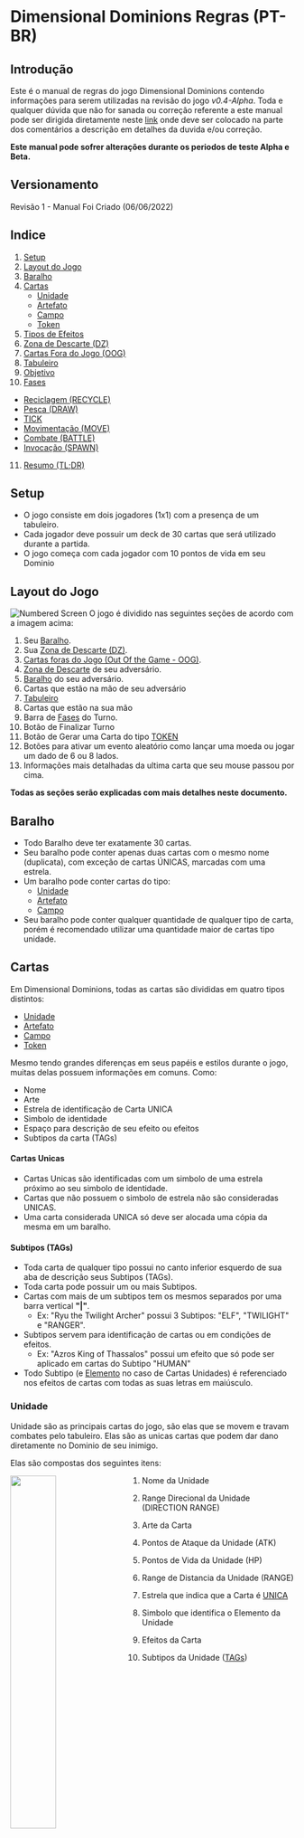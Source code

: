 # Dimensional Dominions Regras (PT-BR)

## Introdução

Este é o manual de regras do jogo Dimensional Dominions contendo informações para serem utilizadas na revisão do jogo _v0.4-Alpha_. Toda e qualquer dúvida que não for sanada ou correção referente a este manual pode ser dirigida diretamente neste
[link](https://github.com/dreamblader/dominion-simulator/issues/new?labels=documentation&title=Duvidas/Correções+Regras+PT-BR&assignees=dreamblader)
onde deve ser colocado na parte dos comentários a descrição em detalhes da duvida e/ou correção.

**Este manual pode sofrer alterações durante os periodos de teste Alpha e Beta.**

## Versionamento

Revisão 1 - Manual Foi Criado (06/06/2022)

## Indice

1. [Setup](#setup)
2. [Layout do Jogo](#layout-do-jogo)
3. [Baralho](#baralho)
4. [Cartas](#cartas)
   - [Unidade](#unidade)
   - [Artefato](#artefato)
   - [Campo](#campo)
   - [Token](#token)
5. [Tipos de Efeitos](#tipos-de-efeitos)
6. [Zona de Descarte (DZ)](#zona-de-descarte-dz)
7. [Cartas Fora do Jogo (OOG)](#cartas-fora-do-jogo-oog)
8. [Tabuleiro](#tabuleiro)
9. [Objetivo](#objetivo)
10. [Fases](#fases)

- [Reciclagem (RECYCLE)](#reciclagem-recycle)
- [Pesca (DRAW)](#pesca-draw)
- [TICK](#tick)
- [Movimentação (MOVE)](#movimentação-move)
- [Combate (BATTLE)](#combate-battle)
- [Invocação (SPAWN)](#invocação-spawn)

11. [Resumo (TL;DR)](#resumo-tldr)

## Setup

- O jogo consiste em dois jogadores (1x1) com a presença de um tabuleiro.
- Cada jogador deve possuir um deck de 30 cartas que será utilizado durante a partida.
- O jogo começa com cada jogador com 10 pontos de vida em seu Dominio

## Layout do Jogo

![Numbered Screen](assets/your_screen_numbered.png "Tela do Jogo")
O jogo é dividido nas seguintes seções de acordo com a imagem acima:

1. Seu [Baralho](#baralho).
2. Sua [Zona de Descarte (DZ)](#zona-de-descarte-dz).
3. [Cartas foras do Jogo (Out Of the Game - OOG)](#cartas-fora-do-jogo-oog).
4. [Zona de Descarte](#zona-de-descarte-dz) de seu adversário.
5. [Baralho](#baralho) do seu adversário.
6. Cartas que estão na mão de seu adversário
7. [Tabuleiro](#tabuleiro)
8. Cartas que estão na sua mão
9. Barra de [Fases](#fases) do Turno.
10. Botão de Finalizar Turno
11. Botão de Gerar uma Carta do tipo [TOKEN](#token)
12. Botões para ativar um evento aleatório como lançar uma moeda ou jogar um dado de 6 ou 8 lados.
13. Informações mais detalhadas da ultima carta que seu mouse passou por cima.

**Todas as seções serão explicadas com mais detalhes neste documento.**

## Baralho

- Todo Baralho deve ter exatamente 30 cartas.
- Seu baralho pode conter apenas duas cartas com o mesmo nome (duplicata), com exceção de cartas ÚNICAS, marcadas com uma estrela.
- Um baralho pode conter cartas do tipo:
  - [Unidade](#unidade)
  - [Artefato](#artefato)
  - [Campo](#campo)
- Seu baralho pode conter qualquer quantidade de qualquer tipo de carta, porém é recomendado utilizar uma quantidade maior de cartas tipo unidade.

## Cartas

Em Dimensional Dominions, todas as cartas são divididas em quatro tipos distintos:

- [Unidade](#unidade)
- [Artefato](#artefato)
- [Campo](#campo)
- [Token](#token)

Mesmo tendo grandes diferenças em seus papéis e estilos durante o jogo, muitas delas possuem informações em comuns. Como:

- Nome
- Arte
- Estrela de identificação de Carta UNICA
- Simbolo de identidade
- Espaço para descrição de seu efeito ou efeitos
- Subtipos da carta (TAGs)

#### **Cartas Unicas**

- Cartas Unicas são identificadas com um simbolo de uma estrela próximo ao seu simbolo de identidade.
- Cartas que não possuem o simbolo de estrela não são consideradas UNICAS.
- Uma carta considerada UNICA só deve ser alocada uma cópia da mesma em um baralho.

#### **Subtipos (TAGs)**

- Toda carta de qualquer tipo possui no canto inferior esquerdo de sua aba de descrição seus Subtipos (TAGs).
- Toda carta pode possuir um ou mais Subtipos.
- Cartas com mais de um subtipos tem os mesmos separados por uma barra vertical **"|"**.
  - Ex: "Ryu the Twilight Archer" possui 3 Subtipos: "ELF", "TWILIGHT" e "RANGER".
- Subtipos servem para identificação de cartas ou em condições de efeitos.
  - Ex: "Azros King of Thassalos" possui um efeito que só pode ser aplicado em cartas do Subtipo "HUMAN"
- Todo Subtipo (e [Elemento](#elementos) no caso de Cartas Unidades) é referenciado nos efeitos de cartas com todas as suas letras em maiúsculo.

### **Unidade**

Unidade são as principais cartas do jogo, são elas que se movem e travam combates pelo tabuleiro. Elas são as unicas cartas que podem dar dano diretamente no Dominio de seu inimigo.

Elas são compostas dos seguintes itens:

<img align="left" width="40%" style="margin-right:2rem" src="assets/unity_example.png">

1. Nome da Unidade
2. Range Direcional da Unidade (DIRECTION RANGE)
3. Arte da Carta
4. Pontos de Ataque da Unidade (ATK)
5. Pontos de Vida da Unidade (HP)
6. Range de Distancia da Unidade (RANGE)
7. Estrela que indica que a Carta é [UNICA](#cartas-unicas)
8. Simbolo que identifica o Elemento da Unidade
9. Efeitos da Carta
10. Subtipos da Unidade ([TAGs](#subtipos-tags))

    <br clear="left"/>

#### **Elementos**

Cartas Unidade podem ser divididas nos seguintes elementos:

- Terra (EARTH)
- Agua (WATER)
- Fogo (FIRE)
- Ar (AIR)
- Gelo (ICE)
- Trovão (THUNDER)
- Vazio (VOID)

Essa identificação é feita através do simbolo de identificação na carta em conjunto com sua cor de fundo. Segue uma imagem com um exemplo de carta de cada elemento:

TODO
!["WIP"](assets/elements.png "Unidades e seus Elementos")

Elementos são usados como identificados das cartas Unidades em conjunto com seus Subtipos ([TAGs](#subtipos-tags))

#### **Informações de Combate**

Cartas Unidade são as unicas cartas que possuem informações para iniciar um combate. Sendo elas:

- Pontos de Ataque (ATK)
- Pontos de Vida (HP)
- Range de Distancia (RANGE)
- Range Direcional (DIRECTION RANGE)

Mais informações de como iniciar um [Combate](#combate) em sua seção .

Caso um efeito de carta afete um de seus status (ou de outras cartas) o mesmo pode especificar o item especifico com sua sigla (ATK, HP ou RANGE), ou colocar todas as informações compactadas no seguinte formato: **"ATK/HP/RANGE"** ou **"ATK/HP"** (nesse caso o RANGE é considerado **ZERO**).

Cartas Unidade que não possuem o status de RANGE visivel, seu RANGE é considerado **ZERO**

### **Artefato**

Artefatos são as cartas que causam efeitos no jogo, podendo alterar o rumo da partida ou causar vantagens e ou desvantagens constantes no jogo.

Elas são compostas dos seguintes itens:

<img align="left" width="40%" style="margin-right:2rem" src="assets/artifact_example.png">

1. Nome do Artefato
2. Arte da Carta
3. Tipo de Ativação do Artefato
4. Estrela que indica que a Carta é [UNICA](#cartas-unicas)
5. Simbolo que identifica que a carta é um artefato
6. Efeitos da Carta
7. Subtipos do Artefato ([TAGs](#subtipos-tags))

   <br clear="left"/>

#### **Tipos de Ativação:**

TODO

### **Campo**

Cartas Campo são cartas que afetam os espaços fisicos do Tabuleiro com seus efeitos diferenciados.

Elas são compostas dos seguintes itens:

<img align="left" width="40%" style="margin-right:2rem" src="assets/field_example.png" alt ='Royal Palace Card Numbered' title = 'This is an image'>

1. Nome do Campo
2. Arte da Carta
3. Estrela que indica que a Carta é [UNICA](#cartas-unicas)
4. Simbolo que identifica que a carta é um campo
5. Efeito de Ocupação do Campo ([OCCUPY](#efeito-de-ocupação-occupy))
6. Efeito de Carta Adjacente ao Campo ([LINK](#efeito-adjacente-link))
7. Subtipos do Campo ([TAGs](#subtipos-tags))

   <br clear="left"/>

- Cartas Campo são as unicas cartas do jogo que podem ser ocupadas fisicamente por outra carta Unidade ou Artefato naturalmente.
- Qualquer Carta que se adeque a ser Invocada (SPAWN) em um espaço ja ocupado por um Campo pode ser Invocada ocupando o mesmo, isso não é valido para outra Carta do Tipo Campo
  - 2 Campos não podem ocupar o mesmo espaço.
- Cartas Campo são consideradas NEUTRAS, ou seja, se uma carta adversário esteja próxima ao seu campo e o efeito do mesmo a beneficia por sua proximidade, ela recebe o beneficio.
- Cartas Campo possuem dois efeitos distintos chamados de Efeito de Ocupação ([OCCUPY](#efeito-de-ocupação-occupy)) e Efeito Adjacente ([LINK](#efeito-adjacente-link)).

#### **Efeito de Ocupação (OCCUPY)**

- Um efeito de ocupação ocorre somente a carta que esteja posicionada acima da Carta Campo.
- Cartas que ocupam o Campo fisicamente também são sujeitas a efeito adjacente ([LINK](#efeito-adjacente-link))

<p align="center">
<img src="assets/field_occupy_example.png">
</p>

- Cartas que ocupam um campo recebem um "F" no canto superior esquerdo de seu retrato
  Ex:

#### **Efeito Adjacente (LINK)**

Um efeito adjacente somente ocorre a cartas que estão em um dos 8 espaços adjacentes a Carta Campo. Esse efeito tambem se aplica a Carta que Ocupa o Campo (OCCUPY).

### **Token**

<img align="left" width="40%" style="margin-right:2rem" src="assets/token_example.png">
Cartas do Tipo Token podem ser variantes dos três tipos citados:

- Unidade
- Artefato
- Campo

Cartas Token são podem ser geradas a partir de outra Carta.

Cartas que geram Tokens são chamadas de Cartas Geradoras ou Cartas Pai.

Cartas do tipo Token só podem ser geradas no Tabuleiro e não podem ser colocadas no Baralho ou na Mão do jogador. Caso algum efeito faça o Token ser movido para outro local fora do Tabuleiro (Baralho, Mão e etc) o Token é removido do Jogo.

Cartas Geradoras devem especificar o Tipo, Subtipo, Informações de Combate e qualquer outra informação da carta Token. Ex: "Army of Thassalos" especifica que vai criar uma carta do Subtipo SOLDIER com 1 de ATK e 1 de HP do Elemento Terra.

Caso a carta Geradora não especifique uma informação de seu Token é assumido que o Token herda essa informação do Pai. Ex: Um SOLDIER Token criado por "Army of Thassalos" aponta para a mesma direção (DIRECTION RANGE) que sua carta geradora.

<br clear="left"/>

## Tipos de Efeitos

TODO

## Zona de Descarte (DZ)

- Todas as cartas destruidas ou descartadas durante o jogo devem ser colocadas na sua Zona de Descarte (DZ).
- Todas as cartas no DZ são de conhecimento publico dos jogadores.
  - Qualquer jogador pode verificar quais e quantas cartas se encontram em seu DZ ou no DZ de seu adversário.
- Cartas que por algum efeito externo trocaram de controle para seu adversário ou vice-versa quando destruidas são alocadas no DZ de seu jogador original.

## Cartas fora do Jogo (OOG)

- Toda as cartas que por algum efeito próprio ou externo forem removidas completamente do jogo devem ser colocadas neste espaço.
- Todas as cartas alocadas no OOG são de conhecimento publico.
- Cartas no OGG possuem uma borda colorida que sinaliza seu jogador original.
  - Vermelho: Adversário
  - Azul: Sua
- Uma vez que a carta é alocada neste espaço ela esta completamente **FORA DO JOGO**. Nenhum efeito pode ou deve afeta-la, nenhum efeito pode ou deve move-la desse espaço.
  - Existe um botão para realocar a carta do OOG no DZ em caso de missclick.

## Tabuleiro

O Tabuleiro é composto da seguinte maneira:

![Board](assets/board.png "Tabuleiro do Jogo")

Dominio é o ponto principal de cada jogador, ele não deve ser preenchido com nenhuma carta e ele diz o numero de pontos de vida restantes do jogador.

Todo jogador começa no Dominio de cor azul e seu adversário no vermelho.

Fisicamente cada jogador ficaria em um lado oposto da mesa onde cada um ficaria de frente para um Far-End diferente, fazendo com que as cartas de seu adversário fiquem de cabeça para baixo em sua perspectiva. Isto é feito automaticamente na versão digital.

Por este motivo é relativo chamar um Far-End ou Main-End de Norte ou Sul, pois o Far-End Norte na sua perspectiva seria o Far-End Sul na perspectiva do jogador adversário.

## Objetivo

O jogador que reduzir a vida do Dominio de seu adverário a **ZERO** é considerado o vencedor.

O jogador pode declarar um ataque contra o Dominio de seu adversário se:

- Possuir uma carta do tipo unidade nas zonas adjacentes do Dominio de seu adversário (zonas coloridas).
- Cartas unidades com ataque a distancia não podem atacar o dominio a distancia, elas tambem devem respeitar a regra acima.
- Cartas unidades que se encontra na zona adjacente podem atacar o Dominio mesmo que seu campo direcional não aponte para a localização fisica do Dominio.

Uma vez declarado o ataque os pontos de vida do Dominio serão reduzidos pelo tanto de ataque da carta que o declarou.

Se o jogador estiver sem recursos para continuar o jogo (sem cartas no tabuleiro, sem cartas no baralho, sem cartas na mão) ele é declarado derrotado automaticamente.

Caso o jogo entre num empasse em que ambos os jogadores não conseguem sair do estado atual (cartas não conseguem se mover, atacar e ser invocadas no tabuleiro). O jogo é considerado um **EMPATE**.

## Fases

TODO

### **Reciclagem (RECYCLE)**

TODO

### **Pesca (Draw)**

TODO

### **TICK**

TODO

### **Movimentação (MOVE)**

TODO

### **Combate (BATTLE)**

TODO

### **Invocação (SPAWN)**

TODO

## **Resumo (TL;DR)**

TODO

